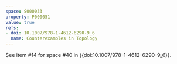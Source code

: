 ```yaml
---
space: S000033
property: P000051
value: true
refs:
- doi: 10.1007/978-1-4612-6290-9_6
  name: Counterexamples in Topology
---
```


See item #14 for space #40 in {{doi:10.1007/978-1-4612-6290-9_6}}.
